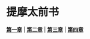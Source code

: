 # 提摩太前书
 **[第一章](圣经/圣经(吕振中译本)/lzz/610/001.md)** |
 **[第二章](圣经/圣经(吕振中译本)/lzz/610/002.md)** |
 **[第三章](圣经/圣经(吕振中译本)/lzz/610/003.md)** |
 **[第四章](圣经/圣经(吕振中译本)/lzz/610/004.md)**